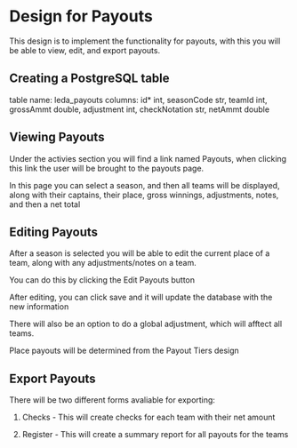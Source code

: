 # Design for Payouts
This design is to implement the functionality for payouts, with this you will be able to view, edit, and export payouts.

## Creating a PostgreSQL table
table name: leda_payouts
columns: id* int, seasonCode str, teamId int, grossAmmt double, adjustment int, checkNotation str, netAmmt double


## Viewing Payouts
Under the activies section you will find a link named Payouts, when clicking this link the user will be brought to the payouts page.

In this page you can select a season, and then all teams will be displayed, along with their captains, their place, gross winnings, adjustments, notes, and then a net total

## Editing Payouts
After a season is selected you will be able to edit the current place of a team, along with any adjustments/notes on a team.
 
You can do this by clicking the Edit Payouts button

After editing, you can click save and it will update the database with the new information

There will also be an option to do a global adjustment, which will afftect all teams.

Place payouts will be determined from the Payout Tiers design

## Export Payouts
There will be two different forms avaliable for exporting:

1. Checks - This will create checks for each team with their net amount

2. Register - This will create a summary report for all payouts for the teams